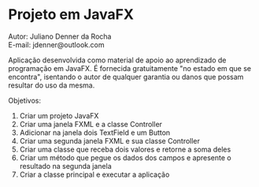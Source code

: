<h1>Projeto em JavaFX</h1>
<p>Autor: Juliano Denner da Rocha<br>E-mail: jdenner@outlook.com</p>
<p>Aplicação desenvolvida como material de apoio ao aprendizado de programação em JavaFX. É fornecida gratuitamente "no estado em que se encontra", isentando o autor de qualquer garantia ou danos que possam resultar do uso da mesma.</p>
<p>Objetivos:
  <ol>
    <li>Criar um projeto JavaFX</li>    <li>Criar uma janela FXML e a classe Controller</li>    <li>Adicionar na janela dois TextField e um Button</li>    <li>Criar uma segunda janela FXML e sua classe Controller</li>    <li>Criar uma classe que receba dois valores e retorne a soma deles</li>    <li>Criar um método que pegue os dados dos campos e apresente o resultado na segunda janela</li>    <li>Criar a classe principal e executar a aplicação </li>
  </ol>
</p>
